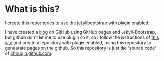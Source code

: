 # What is this?
I create this repositories to use the jekyllbootstrap with plugin enabled.

I have created a [blog](http://chouqin.github.com) on GitHub using GitHub pages and Jekyll-Bootstrap,
but github don't let me to use plugin on it, 
so I follow the instructions of [this site](http://charliepark.org/jekyll-with-plugins/) 
and create a repository with plugin enabled, using this repository to genearate pages on the github. 
So this repository is just the 'source code' of [chouqin.github.com](https://github.com/chouqin/chouqin.github.com).


